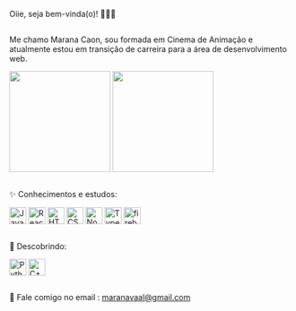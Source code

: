 Oiie, seja bem-vinda(o)! 🦋🐸🐞
##

Me chamo Marana Caon, sou formada em Cinema de Animação e atualmente estou em transição de carreira para a área de desenvolvimento web. 

<div style="display: inline_block">
  <img align="center" height="180em" src="https://github-readme-stats.vercel.app/api?username=maranacaon&theme=panda&show_icons=true"/>
  <img align="center" height="180em" src="https://github-readme-stats.vercel.app/api/top-langs/?username=maranacaon&layout=compact&theme=panda"/>
</div>
<br/>

✨ Conhecimentos e estudos:
<div style="display: inline_block">
  <img align="center" alt="Javascript" height="30" widht:"40" src="https://cdn.jsdelivr.net/gh/devicons/devicon/icons/javascript/javascript-original.svg"/>
  <img align="center" alt="React" height="30" widht:"40" src="https://cdn.jsdelivr.net/gh/devicons/devicon/icons/react/react-original.svg"/>
  <img align="center" alt="HTML" height="30" widht:"40" src="https://cdn.jsdelivr.net/gh/devicons/devicon/icons/html5/html5-original.svg"/>
  <img align="center" alt="CSS" height="30" widht:"40" src="https://cdn.jsdelivr.net/gh/devicons/devicon/icons/css3/css3-original.svg"/>
  <img align="center" alt="Node.js" height="30" widht:"40" src="https://cdn.jsdelivr.net/gh/devicons/devicon/icons/nodejs/nodejs-original.svg"/>
  <img align="center" alt="Typescript" height="30" widht:"40" src="https://cdn.jsdelivr.net/gh/devicons/devicon/icons/typescript/typescript-original.svg"/>
  <img align="center" alt="firebase" height="30" widht:"40" src="https://cdn.jsdelivr.net/gh/devicons/devicon/icons/firebase/firebase-plain.svg"/>
</div><br>

🐌 Descobrindo:
<br>
<div>
  <img align="center" alt="Python" height="30" widht:"40" src="https://cdn.jsdelivr.net/gh/devicons/devicon/icons/python/python-plain.svg"/>
  <img align="center" alt="C++" height="30" widht:"40" src="https://cdn.jsdelivr.net/gh/devicons/devicon/icons/cplusplus/cplusplus-original.svg"/>
</div>

##
🌈 Fale comigo no email : maranavaal@gmail.com 
